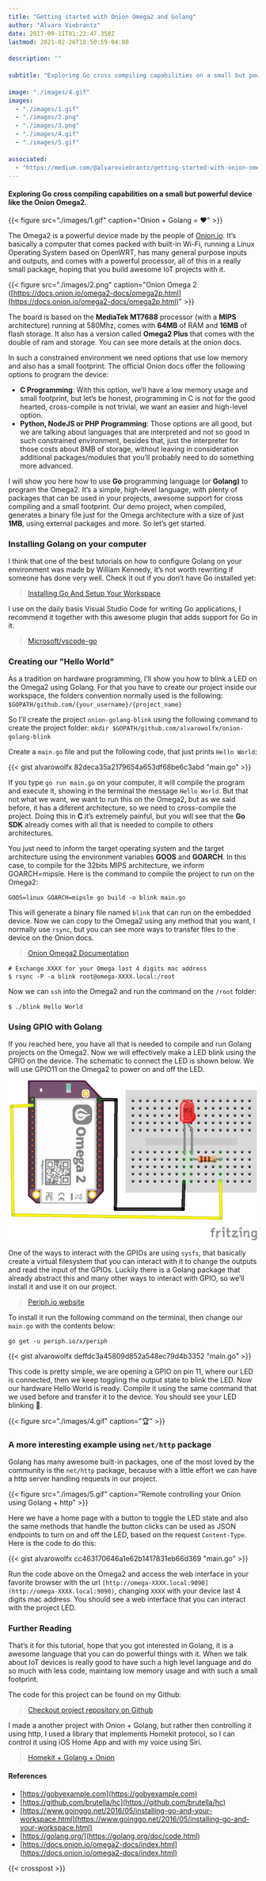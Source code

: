 ```yaml
---
title: "Getting started with Onion Omega2 and Golang"
author: "Alvaro Viebrantz"
date: 2017-09-11T01:23:47.350Z
lastmod: 2021-02-26T10:50:59-04:00

description: ""

subtitle: "Exploring Go cross compiling capabilities on a small but powerful device like the Onion Omega2."

image: "./images/4.gif"
images:
  - "./images/1.gif"
  - "./images/2.png"
  - "./images/3.png"
  - "./images/4.gif"
  - "./images/5.gif"

associated:
  - "https://medium.com/@alvaroviebrantz/getting-started-with-onion-omega2-and-golang-d625bb20554"
---
```


#### Exploring Go cross compiling capabilities on a small but powerful device like the Onion Omega2.

{{< figure src="./images/1.gif" caption="Onion + Golang = ❤️" >}}

The Omega2 is a powerful device made by the people of [Onion.io](http://onion.io). It’s basically a computer that comes packed with built-in Wi-Fi, running a Linux Operating System based on OpenWRT, has many general purpose inputs and outputs, and comes with a powerful processor, all of this in a really small package, hoping that you build awesome IoT projects with it.

{{< figure src="./images/2.png" caption="Onion Omega 2 ([https://docs.onion.io/omega2-docs/omega2p.html](https://docs.onion.io/omega2-docs/omega2p.html)" >}}

The board is based on the **MediaTek MT7688** processor (with a **MIPS** architecture) running at 580Mhz, comes with **64MB** of RAM and **16MB** of flash storage. It also has a version called **Omega2 Plus** that comes with the double of ram and storage. You can see more details at the onion docs.

In such a constrained environment we need options that use low memory and also has a small footprint. The official Onion docs offer the following options to program the device:

- **C Programming**: With this option, we’ll have a low memory usage and small footprint, but let’s be honest, programming in C is not for the good hearted, cross-compile is not trivial, we want an easier and high-level option.
- **Python, NodeJS or PHP Programming**: Those options are all good, but we are talking about languages that are interpreted and not so good in such constrained environment, besides that, just the interpreter for those costs about 8MB of storage, without leaving in consideration additional packages/modules that you’ll probably need to do something more advanced.

I will show you here how to use **Go** programming language (or **Golang)** to program the Omega2. It’s a simple, high-level language, with plenty of packages that can be used in your projects, awesome support for cross compiling and a small footprint. Our demo project, when compiled, generates a binary file just for the Omega architecture with a size of just **1MB**, using external packages and more. So let’s get started.

### Installing Golang on your computer

I think that one of the best tutorials on how to configure Golang on your environment was made by William Kennedy, it’s not worth rewriting if someone has done very well. Check it out if you don’t have Go installed yet:

> [Installing Go And Setup Your Workspace](https://www.goinggo.net/2016/05/installing-go-and-your-workspace.html)

I use on the daily basis Visual Studio Code for writing Go applications, I recommend it together with this awesome plugin that adds support for Go in it.

> [Microsoft/vscode-go](https://github.com/Microsoft/vscode-go)

### Creating our "Hello World"

As a tradition on hardware programming, I’ll show you how to blink a LED on the Omega2 using Golang. For that you have to create our project inside our workspace, the folders convention normally used is the following:
`$GOPATH/github.com/{your_username}/{project_name}`

So I’ll create the project `onion-golang-blink` using the following command to create the project folder:
`mkdir $GOPATH/github.com/alvarowolfx/onion-golang-blink`

Create a `main.go` file and put the following code, that just prints `Hello World`:

{{< gist alvarowolfx 82deca35a2179654a653df68be6c3abd "main.go" >}}

If you type `go run main.go` on your computer, it will compile the program and execute it, showing in the terminal the message `Hello World`. But that not what we want, we want to run this on the Omega2, but as we said before, it has a diferent architecture, so we need to cross-compile the project. Doing this in **C** it’s extremely painful, but you will see that the **Go SDK** already comes with all that is needed to compile to others architectures.

You just need to inform the target operating system and the target architecture using the environment variables **GOOS** and **GOARCH**. In this case, to compile for the 32bits MIPS architecture, we inform GOARCH=mipsle. Here is the command to compile the project to run on the Omega2:

```
GOOS=linux GOARCH=mipsle go build -o blink main.go
```

This will generate a binary file named `blink` that can run on the embedded device. Now we can copy to the Omega2 using any method that you want, I normally use `rsync`, but you can see more ways to transfer files to the device on the Onion docs.

> [Onion Omega2 Documentation](https://docs.onion.io/omega2-docs/transferring-files.html)

```
# Exchange XXXX for your Omega last 4 digits mac address
$ rsync -P -a blink root@omega-XXXX.local:/root
```

Now we can `ssh` into the Omega2 and run the command on the `/root` folder:

```
$ ./blink Hello World
```

### Using GPIO with Golang

If you reached here, you have all that is needed to compile and run Golang projects on the Omega2. Now we will effectively make a LED blink using the GPIO on the device. The schematic to connect the LED is shown below. We will use GPIO11 on the Omega2 to power on and off the LED.

![image](./images/3.png)

One of the ways to interact with the GPIOs are using `sysfs`, that basically create a virtual filesystem that you can interact with it to change the outputs and read the input of the GPIOs. Luckily there is a Golang package that already abstract this and many other ways to interact with GPIO, so we’ll install it and use it on our project.

> [Periph.io website](http://periph.io/)

To install it run the following command on the terminal, then change our `main.go` with the contents below:

```
go get -u periph.io/x/periph
```

{{< gist alvarowolfx deffdc3a45809d852a548ec79d4b3352 "main.go" >}}

This code is pretty simple, we are opening a GPIO on pin 11, where our LED is connected, then we keep toggling the output state to blink the LED. Now our hardware Hello World is ready. Compile it using the same command that we used before and transfer it to the device. You should see your LED blinking 🎉.

{{< figure src="./images/4.gif" caption="🏆" >}}

### A more interesting example using `net/http` package

Golang has many awesome built-in packages, one of the most loved by the community is the `net/http` package, because with a little effort we can have a http server handling requests in our project.

{{< figure src="./images/5.gif" caption="Remote controlling your Onion using Golang + http" >}}

Here we have a home page with a button to toggle the LED state and also the same methods that handle the button clicks can be used as JSON endpoints to turn on and off the LED, based on the request `Content-Type`. Here is the code to do this:

{{< gist alvarowolfx cc463170646a1e62b1417831eb66d369 "main.go" >}}

Run the code above on the Omega2 and access the web interface in your favorite browser with the url `[http://omega-XXXX.local:9090](http://omega-XXXX.local:9090)`, changing `XXXX` with your device last 4 digits mac address. You should see a web interface that you can interact with the project LED.

### Further Reading

That’s it for this tutorial, hope that you got interested in Golang, it is a awesome language that you can do powerful things with it. When we talk about IoT devices is really good to have such a high level language and do so much with less code, maintaing low memory usage and with such a small footprint.

The code for this project can be found on my Github:

> [Checkout project repository on Github](https://github.com/alvarowolfx/onion-golang-blink)

I made a another project with Onion + Golang, but rather then controlling it using http, I used a library that implements Homekit protocol, so I can control it using iOS Home App and with my voice using Siri.

> [Homekit + Golang + Onion](https://github.com/alvarowolfx/onion-golamp)

#### References

- [https://gobyexample.com](https://gobyexample.com)
- [https://github.com/brutella/hc](https://github.com/brutella/hc)
- [https://www.goinggo.net/2016/05/installing-go-and-your-workspace.html](https://www.goinggo.net/2016/05/installing-go-and-your-workspace.html)
- [https://golang.org/](https://golang.org/doc/code.html)
- [https://docs.onion.io/omega2-docs/index.html](https://docs.onion.io/omega2-docs/index.html)

{{< crosspost >}}
